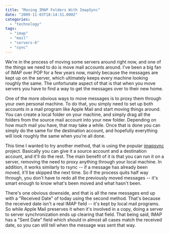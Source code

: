 ```yaml
---
title: "Moving IMAP Folders With ImapSync"
date: "2009-11-03T18:14:31.000Z"
categories: 
  - "technology"
tags: 
  - "imap"
  - "mail"
  - "servers-6"
  - "sync"
---
```


We're in the process of moving some servers around right now, and one of the things we need to do is move mail accounts around. I've been a big fan of IMAP over POP for a few years now, mainly because the messages are kept up on the server, which ultimately keeps every machine looking roughly the same. The unfortunate aspect of that is that when you move servers you have to find a way to get the messages over to their new home.

One of the more obvious ways to move messages is to proxy them through your own personal machine. To do that, you simply need to set up both accounts in a mail program like Apple Mail and start moving things around. You can create a local folder on your machine, and simply drag all the folders from the source mail account into your new folder. Depending on how much mail you have, that may take a while. Once that is done you can simply do the same for the destination account, and hopefully everything will look roughly the same when you're all done.

This time I wanted to try another method, that is using the popular [imapsync](http://freshmeat.net/projects/imapsync/) project. Basically you can give it a source account and a destination account, and it'll do the rest. The main benefit of it is that you can run it on a server, removing the need to proxy anything through your local machine. In addition, it works similarly to rsync -- if a message has already been moved, it'll be skipped the next time. So if the process quits half way through, you don't have to redo all the previously moved messages -- it's smart enough to know what's been moved and what hasn't been.

There's one obvious downside, and that is all the new messages end up with a "Received Date" of today using the second method. That's because the received date isn't a real IMAP field -- it's kept by local mail programs. So while Apple Mail preserves it when it's involved in a copy, doing a server to server synchronization ends up clearing that field. That being said, IMAP has a "Sent Date" field which should in almost all cases match the received date, so you can still tell when the message was sent that way.
